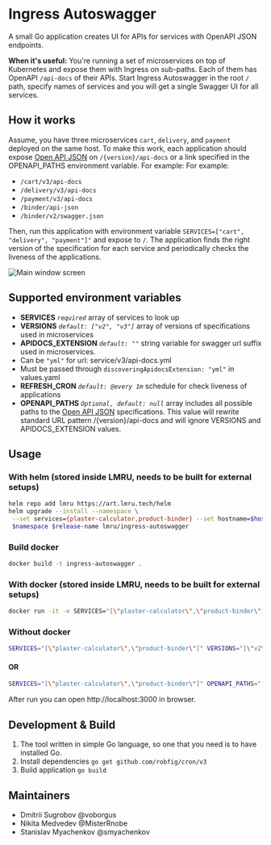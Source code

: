 # Ingress Autoswagger
A small Go application creates UI for APIs for services with OpenAPI JSON endpoints.

**When it's useful:** You're running a set of microservices on top of Kubernetes and expose them with Ingress on sub-paths.
Each of them has OpenAPI `/api-docs` of their APIs.
Start Ingress Autoswagger in the root `/` path, specify names of services and you will get a single Swagger UI for all services.

## How it works
Assume, you have three microservices `cart`, `delivery`, and `payment` deployed on the same host.
To make this work, each application should expose [Open API JSON](https://swagger.io/specification/) on `/{version}/api-docs` or a link specified in the OPENAPI_PATHS environment variable. For example: 
For example:

* `/cart/v3/api-docs`
* `/delivery/v3/api-docs`
* `/payment/v3/api-docs`
* `/binder/api-json`
* `/binder/v2/swagger.json`

Then, run this application with environment variable `SERVICES=["cart", "delivery", "payment"]"` and expose to `/`.
The application finds the right version of the specification for each service and periodically checks the liveness of the applications.

![Main window screen](https://github.com/adeo/ingress-autoswagger/raw/master/docs/main_window.png)

## Supported environment variables

* **SERVICES** *`required`* array of services to look up
* **VERSIONS**  *`default: ["v2", "v3"]`* array of versions of specifications used in microservices
* **APIDOCS_EXTENSION**  *`default: ""`* string variable for swagger url suffix used in microservices. 
* Can be `"yml"` for url: service/v3/api-docs.yml
* Must be passed through `discoveringApidocsExtension: "yml"` in values.yaml 
* **REFRESH_CRON** *`default: @every 1m`* schedule for check liveness of applications
* **OPENAPI_PATHS** *`Optional, default: null`* array includes all possible paths to the [Open API JSON](https://swagger.io/specification/) specifications. 
This value will rewrite standard URL pattern /{version}/api-docs and will ignore VERSIONS and APIDOCS_EXTENSION values. 

## Usage

### With helm (stored inside LMRU, needs to be built for external setups)

```bash
helm repo add lmru https://art.lmru.tech/helm
helm upgrade --install --namespace \
 --set services={plaster-calculator,product-binder} --set hostname=$hostname --set version=4.0.0 \
 $namespace $release-name lmru/ingress-autoswagger
```

### Build docker

```bash
docker build -t ingress-autoswagger .
```

### With docker (stored inside LMRU, needs to be built for external setups)

```bash
docker run -it -e SERVICES="[\"plaster-calculator\",\"product-binder\"]" -e VERSIONS="[\"v2\",\"v3\"]" docker.art.lmru.tech/bricks/ingress-autoswagger:latest
```

### Without docker

```bash
SERVICES="[\"plaster-calculator\",\"product-binder\"]" VERSIONS="[\"v2\",\"v3\"]" go run ingress-autoswagger.go 
```

#### OR

```bash
SERVICES="[\"plaster-calculator\",\"product-binder\"]" OPENAPI_PATHS="[\"api-json\",\"v2/swagger.json\",\"v2/swagger.yaml\"]" go run ingress-autoswagger.go
```

After run you can open http://localhost:3000 in browser.

## Development & Build

1. The tool written in simple Go language, so one that you need is to have installed Go.
1. Install dependencies `go get github.com/robfig/cron/v3`
1. Build application `go build`

## Maintainers

* Dmitrii Sugrobov @voborgus
* Nikita Medvedev @MisterRnobe
* Stanislav Myachenkov @smyachenkov
